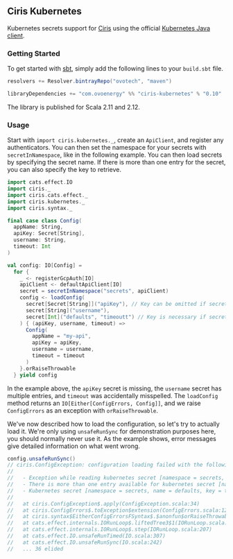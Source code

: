 ## Ciris Kubernetes
Kubernetes secrets support for [Ciris][ciris] using the official [Kubernetes Java client][kubernetes-java-client].

### Getting Started
To get started with [sbt][sbt], simply add the following lines to your `build.sbt` file.

```scala
resolvers += Resolver.bintrayRepo("ovotech", "maven")

libraryDependencies += "com.ovoenergy" %% "ciris-kubernetes" % "0.10"
```

The library is published for Scala 2.11 and 2.12.

### Usage
Start with `import ciris.kubernetes._`, create an `ApiClient`, and register any authenticators. You can then set the namespace for your secrets with `secretInNamespace`, like in the following example. You can then load secrets by specifying the secret name. If there is more than one entry for the secret, you can also specify the key to retrieve.

```scala
import cats.effect.IO
import ciris._
import ciris.cats.effect._
import ciris.kubernetes._
import ciris.syntax._

final case class Config(
  appName: String,
  apiKey: Secret[String],
  username: String,
  timeout: Int
)

val config: IO[Config] =
  for {
    _ <- registerGcpAuth[IO]
    apiClient <- defaultApiClient[IO]
    secret = secretInNamespace("secrets", apiClient)
    config <- loadConfig(
      secret[Secret[String]]("apiKey"), // Key can be omitted if secret has only one entry
      secret[String]("username"),
      secret[Int]("defaults", "timeoutt") // Key is necessary if secret has multiple entries
    ) { (apiKey, username, timeout) =>
      Config(
        appName = "my-api",
        apiKey = apiKey,
        username = username,
        timeout = timeout
      )
    }.orRaiseThrowable
  } yield config
```

In the example above, the `apiKey` secret is missing, the `username` secret has multiple entries, and `timeout` was accidentally misspelled. The `loadConfig` method returns an `IO[Either[ConfigErrors, Config]]`, and we raise `ConfigErrors` as an exception with `orRaiseThrowable`.

We've now described how to load the configuration, so let's try to actually load it. We're only using `unsafeRunSync` for demonstration purposes here, you should normally never use it. As the example shows, error messages give detailed information on what went wrong.

```scala
config.unsafeRunSync()
// ciris.ConfigException: configuration loading failed with the following errors.
//
//   - Exception while reading kubernetes secret [namespace = secrets, name = apiKey]: io.kubernetes.client.ApiException: Not Found.
//   - There is more than one entry available for kubernetes secret [namespace = secrets, name = username], please specify which key to use; available keys are: admin, user.
//   - Kubernetes secret [namespace = secrets, name = defaults, key = timeoutt] exists but there is no entry with key [timeoutt]; available keys are: port, timeout.
//
//   at ciris.ConfigException$.apply(ConfigException.scala:34)
//   at ciris.ConfigErrors$.toException$extension(ConfigErrors.scala:128)
//   at ciris.syntax$EitherConfigErrorsFSyntax$.$anonfun$orRaiseThrowable$1(syntax.scala:71)
//   at cats.effect.internals.IORunLoop$.liftedTree3$1(IORunLoop.scala:207)
//   at cats.effect.internals.IORunLoop$.step(IORunLoop.scala:207)
//   at cats.effect.IO.unsafeRunTimed(IO.scala:307)
//   at cats.effect.IO.unsafeRunSync(IO.scala:242)
//   ... 36 elided
```

[cats-effect]: https://github.com/typelevel/cats-effect
[ciris]: https://cir.is
[kubernetes-java-client]: https://github.com/kubernetes-client/java
[sbt]: https://www.scala-sbt.org

